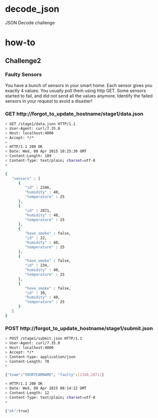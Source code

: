 # decode_json
JSON Decode challenge

# how-to

## Challenge2

### Faulty Sensors

You have a bunch of sensors in your smart home. Each sensor gives you exactly 4 values. You usually poll them using http GET. Some sensors started to fail, and did not send all the values anymore. Identify the failed sensors in your request to avoid a disaster!

### GET http://forgot_to_update_hostname/stage1/data.json
```bash
> GET /stage1/data.json HTTP/1.1
> User-Agent: curl/7.35.0
> Host: localhost:4000
> Accept: */*
>
< HTTP/1.1 200 OK
< Date: Wed, 08 Apr 2015 10:25:30 GMT
< Content-Length: 109
< Content-Type: text/plain; charset=utf-8
<

{
   "sensors" : [
      {
         "id" : 2346,
         "humidity" : 40,
         "temperature" : 25
      },
      {
         "id" : 2871,
         "humidity" : 40,
         "temperature" : 25
      },
      {
         "have_smoke" : false,
         "id" : 22,
         "humidity" : 40,
         "temperature" : 25
      },
      {
         "have_smoke" : false,
         "id" : 234,
         "humidity" : 40,
         "temperature" : 25
      },
      {
         "have_smoke" : false,
         "id" : 39,
         "humidity" : 40,
         "temperature" : 25
      }
   ]
}
```

### POST http://forgot_to_update_hostname/stage1/submit.json
```bash
> POST /stage1/submit.json HTTP/1.1
> User-Agent: curl/7.35.0
> Host: localhost:4000
> Accept: */*
> Content-type: application/json
> Content-Length: 78
>

{"team":"YOURTEAMNAME", "faulty":[2346,2871]}

< HTTP/1.1 200 OK
< Date: Wed, 08 Apr 2015 08:14:12 GMT
< Content-Length: 12
< Content-Type: text/plain; charset=utf-8
<

{"ok":true}
```
